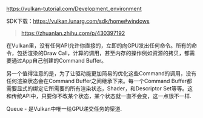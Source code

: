 https://vulkan-tutorial.com/Development_environment

SDK下载：https://vulkan.lunarg.com/sdk/home#windows

> https://zhuanlan.zhihu.com/p/430397192
>
在Vulkan里，没有任何API允许你直接的，立即的向GPU发出任何命令。所有的命令，包括渲染的Draw Call，计算的调用，甚至内存的操作例如资源的拷贝，都需要通过App自己创建的Command Buffer。

另一个值得注意的是，为了让驱动能更加简易的优化这些Command的调用，没有任何渲染状态会在Command Buffer之间继承下来。每一个Command Buffer都需要显式的绑定它所需要的所有渲染状态，Shader，和Descriptor Set等等。这和传统API中，只要你不改某个状态，某个状态就一直不会变，这一点很不一样.

Queue - 是Vulkan中唯一给GPU递交任务的渠道.